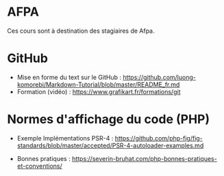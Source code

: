 # AFPA

Ces cours sont à destination des stagiaires de Afpa.

# GitHub
- Mise en forme du text sur le GitHub : https://github.com/luong-komorebi/Markdown-Tutorial/blob/master/README_fr.md
- Formation (vidéo) : https://www.grafikart.fr/formations/git

# Normes d'affichage du code (PHP)
- Exemple Implémentations PSR-4 :
https://github.com/php-fig/fig-standards/blob/master/accepted/PSR-4-autoloader-examples.md

- Bonnes pratiques :
https://severin-bruhat.com/php-bonnes-pratiques-et-conventions/
